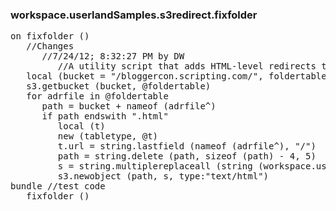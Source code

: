 ### workspace.userlandSamples.s3redirect.fixfolder
<pre>
on fixfolder ()
   //Changes
      //7/24/12; 8:32:27 PM by DW
         //A utility script that adds HTML-level redirects to a folder on S3, redirecting from files without extensions to the .html equivalent. Manila sites that are converted to S3 need this kind of redirecting, because Manila didn't require extensions. Turns out S3 doesn't either, but my conversion script adds them. :-(
   local (bucket = "/bloggercon.scripting.com/", foldertable, path)
   s3.getbucket (bucket, @foldertable)
   for adrfile in @foldertable
      path = bucket + nameof (adrfile^)
      if path endswith ".html"
         local (t)
         new (tabletype, @t)
         t.url = string.lastfield (nameof (adrfile^), "/")
         path = string.delete (path, sizeof (path) - 4, 5)
         s = string.multiplereplaceall (string (workspace.userlandsamples.s3redirect.template), @t, false, "&lt;%", "%>")
         s3.newobject (path, s, type:"text/html")
bundle //test code
   fixfolder ()

</pre>